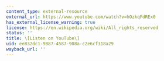```yaml
---
content_type: external-resource
external_url: https://www.youtube.com/watch?v=hOzkqFdREx0
has_external_license_warning: true
license: https://en.wikipedia.org/wiki/All_rights_reserved
status: ''
title: \[Listen on YouTube\]
uid: ee832dc1-9887-4587-908a-c2e6cf318a29
wayback_url: ''
---
```

